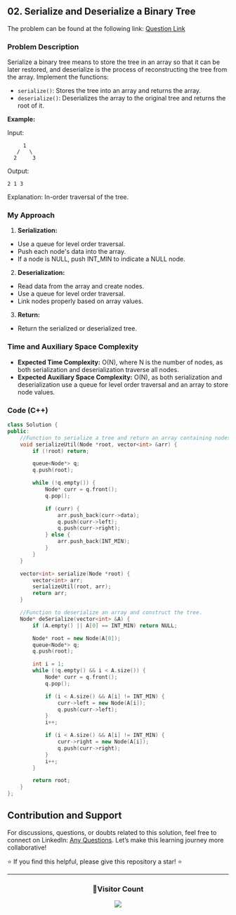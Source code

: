 ## 02. Serialize and Deserialize a Binary Tree

The problem can be found at the following link: [Question Link](https://www.geeksforgeeks.org/problems/serialize-and-deserialize-a-binary-tree/1)

### Problem Description

Serialize a binary tree means to store the tree in an array so that it can be later restored, and deserialize is the process of reconstructing the tree from the array. Implement the functions:

- `serialize()`: Stores the tree into an array and returns the array.
- `deserialize()`: Deserializes the array to the original tree and returns the root of it.

**Example:**

Input:

```
     1
   /   \
  2     3
```

Output:

```
2 1 3
```

Explanation: In-order traversal of the tree.

### My Approach

1. **Serialization:**

- Use a queue for level order traversal.
- Push each node's data into the array.
- If a node is NULL, push INT_MIN to indicate a NULL node.

2. **Deserialization:**

- Read data from the array and create nodes.
- Use a queue for level order traversal.
- Link nodes properly based on array values.

3. **Return:**

- Return the serialized or deserialized tree.

### Time and Auxiliary Space Complexity

- **Expected Time Complexity:** O(N), where N is the number of nodes, as both serialization and deserialization traverse all nodes.
- **Expected Auxiliary Space Complexity:** O(N), as both serialization and deserialization use a queue for level order traversal and an array to store node values.

### Code (C++)

```cpp
class Solution {
public:
    //Function to serialize a tree and return an array containing nodes.
    void serializeUtil(Node *root, vector<int> &arr) {
        if (!root) return;

        queue<Node*> q;
        q.push(root);

        while (!q.empty()) {
            Node* curr = q.front();
            q.pop();

            if (curr) {
                arr.push_back(curr->data);
                q.push(curr->left);
                q.push(curr->right);
            } else {
                arr.push_back(INT_MIN);
            }
        }
    }

    vector<int> serialize(Node *root) {
        vector<int> arr;
        serializeUtil(root, arr);
        return arr;
    }

    //Function to deserialize an array and construct the tree.
    Node* deSerialize(vector<int> &A) {
        if (A.empty() || A[0] == INT_MIN) return NULL;

        Node* root = new Node(A[0]);
        queue<Node*> q;
        q.push(root);

        int i = 1;
        while (!q.empty() && i < A.size()) {
            Node* curr = q.front();
            q.pop();

            if (i < A.size() && A[i] != INT_MIN) {
                curr->left = new Node(A[i]);
                q.push(curr->left);
            }
            i++;

            if (i < A.size() && A[i] != INT_MIN) {
                curr->right = new Node(A[i]);
                q.push(curr->right);
            }
            i++;
        }

        return root;
    }
};
```

## Contribution and Support

For discussions, questions, or doubts related to this solution, feel free to connect on LinkedIn: [Any Questions](https://www.linkedin.com/in/patel-hetkumar-sandipbhai-8b110525a/). Let’s make this learning journey more collaborative!

⭐ If you find this helpful, please give this repository a star! ⭐

---

<div align="center">
  <h3><b>📍Visitor Count</b></h3>
</div>

<p align="center">
  <img src="https://profile-counter.glitch.me/Hunterdii/count.svg" />
</p>
